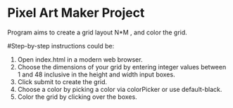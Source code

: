 # Pixel Art Maker Project

Program aims to create a grid layout N*M , and color the grid.

#Step-by-step instructions could be:

1. Open index.html in a modern web browser.
2. Choose the dimensions of your grid by entering integer values between 1 and 48 inclusive in the height and width input boxes.
3. Click submit to create the grid.
4. Choose a color by picking a color via colorPicker or use default-black.
5. Color the grid by clicking over the boxes.
